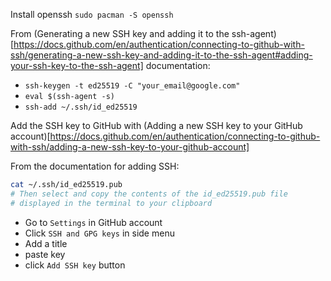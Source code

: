 Install openssh `sudo pacman -S openssh`

From (Generating a new SSH key and adding it to the ssh-agent)[https://docs.github.com/en/authentication/connecting-to-github-with-ssh/generating-a-new-ssh-key-and-adding-it-to-the-ssh-agent#adding-your-ssh-key-to-the-ssh-agent] documentation:

- `ssh-keygen -t ed25519 -C "your_email@google.com"`
- `eval $(ssh-agent -s)`
- `ssh-add ~/.ssh/id_ed25519`

Add the SSH key to GitHub with (Adding a new SSH key to your GitHub account)[https://docs.github.com/en/authentication/connecting-to-github-with-ssh/adding-a-new-ssh-key-to-your-github-account]

From the documentation for adding SSH:

```sh
cat ~/.ssh/id_ed25519.pub
# Then select and copy the contents of the id_ed25519.pub file
# displayed in the terminal to your clipboard
```

- Go to `Settings` in GitHub account
- Click `SSH and GPG keys` in side menu
- Add a title
- paste key
- click `Add SSH key` button
